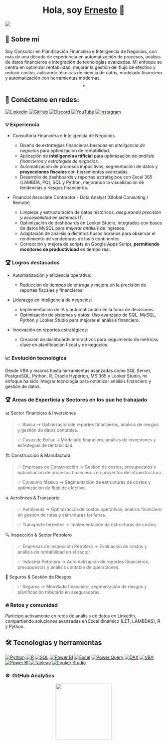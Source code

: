 <div align="center">
<h1 align="center">Hola, soy <a href="https://www.linkedin.com/in/vegacastilloe">Ernesto</a> 👋</h1>
</div>

<img src="https://media.licdn.com/dms/image/v2/D4E16AQFJ5dE5ZtWHAQ/profile-displaybackgroundimage-shrink_350_1400/profile-displaybackgroundimage-shrink_350_1400/0/1715800538049?e=1755129600&v=beta&t=noFz26nQp446vuqFiY_rZ2yMdw4EI3-JWYxXkiO5bUo">


## 📌 Sobre mí

Soy Consultor en Planificación Financiera e Inteligencia de Negocios, con más de una década de experiencia en automatización de procesos, análisis de datos financieros e integración de tecnologías avanzadas. Mi enfoque se centra en optimizar rentabilidad, mejorar la gestión del flujo de efectivo y reducir costos, aplicando técnicas de ciencia de datos, modelado financiero y automatización con herramientas modernas.

<div align="center">
  <a href="" target="_blank">
    <img src="/resources/grid-snake.svg" alt=""
         style="border: 3px solid #3498db; border-radius: 10px; box-shadow: 5px 5px 15px rgba(0,0,0,0.2); max-width:200px;">
  </a>
</div>




## 🔗 Conéctame en redes: 
[![LinkedIn](https://img.shields.io/badge/LinkedIn-0077B5?logo=linkedin&logoColor=white)](https://www.linkedin.com/in/vegacastilloe)
[![GitHub](https://img.shields.io/badge/GitHub-181717?logo=github&logoColor=white)](https://github.com/vegacastilloe)
[![Discord](https://img.shields.io/badge/Discord-5865F2?logo=discord&logoColor=white)](https://discord.com/users/devhox)
[![YouTube](https://img.shields.io/badge/YouTube-FF0000?logo=youtube&logoColor=white)](https://www.youtube.com/@vegacastilloe?sub_confirmation=1)
[![Instagram](https://img.shields.io/badge/Instagram-E4405F?logo=instagram&logoColor=white)](https://www.instagram.com/vegacastilloe)


### 💡 Experiencia
- Consultoría Financiera e Inteligencia de Negocios.
  - Diseño de estrategias financieras basadas en _inteligencia de negocios_ para optimización de rentabilidad.
  - Aplicación de **inteligencia artificial** para optimización de _análisis financieros y estrategias de negocios_.
  - Automatización de procesos impositivos, segmentación de datos y **proyecciones fiscales** con herramientas avanzadas.
  - Desarrollo de dashboards y reportes estratégicos con Excel 365 (LAMBDA, PQ), SQL y Python, mejorando la visualización de tendencias y riesgos financieros.


- Financial Associate Contractor - Data Analyst (Global Consulting / Remote)
  - Limpieza y estructuración de datos históricos, _asegurando precisión y accesibilidad_ en sistemas IT.
  - Optimización de dashboards en Looker Studio, integrados con bases de datos MySQL para _mejorar análisis_ de ingresos.
  - Adaptación de análisis a distintos husos horarios para observar el rendimiento de vendedores de los 5 continentes.
  - Corrección y mejora de scripts en Google Apps Script, **permitiendo monitoreo de productividad** en tiempo real.

### 🏆 Logros destacados
- Automatización y eficiencia operativa:
  - Reducción de tiempos de entrega y mejora en la precisión de reportes fiscales y financieros.

- Liderazgo en inteligencia de negocios:
  - Implementación de IA y automatización en la toma de decisiones.
  - Optimización de sistemas y datos: Uso avanzado de SQL, MySQL, Python y Looker Studio para mejorar el análisis financiero.

- Innovación en reportes estratégicos:
  - Creación de dashboards interactivos para seguimiento de métricas clave en planificación fiscal y de negocios.

### 📈 Evolución tecnológica
Desde VBA y macros hasta herramientas avanzadas como SQL Server, PostgreSQL, Python, R, Oracle Hyperion, MS 365 y Looker Studio, mi enfoque ha sido integrar tecnología para optimizar análisis financiero y gestión de datos.

### 🏆 Áreas de Experticia y Sectores en los que he trabajado
📊 Sector Financiero & Inversiones
> ✅ Banca → Optimización de reportes financieros, análisis de riesgos y gestión de datos contables.
> 
> ✅ Casas de Bolsa → Modelado financiero, análisis de inversiones y estrategias de rentabilidad.

🏗 Construcción & Manufactura
> ✅ Empresas de Construcción → Gestión de costos, presupuestos y optimización de procesos financieros en proyectos de infraestructura.
> 
> ✅ Consumo Masivo → Segmentación de estructuras de costos y optimización de flujo de efectivo.

✈️ Aerolíneas & Transporte
> ✅ Aerolíneas → Optimización de costos operativos, análisis financiero en gestión de rutas y estructuras tarifarias.
> 
> ✅ Transporte terrestre → Implementación de estructuras de costos. 

🔍 Inspección & Sector Petrolero
> ✅ Empresas de Inspección Petrolera → Evaluación de costos y análisis de rentabilidad en el sector.
> 
> ✅ Industria Petrolera → Automatización de reportes financieros, presupuestos y análisis contable de operaciones.

🏦 Seguros & Gestión de Riesgos
> ✅ Seguros → Modelado financiero, segmentación de riesgos y planificación tributaria en aseguradoras.


### 🔥 Retos y comunidad
Participo activamente en retos de análisis de datos en LinkedIn, compartiendo soluciones avanzadas en Excel dinámico (LET, LAMBDAS), R y Python.


## 🛠 Tecnologías y herramientas  

[![Python](https://img.shields.io/badge/Python-3776AB?logo=python&logoColor=white)](https://www.python.org/)
[![R](https://img.shields.io/badge/R-276DC3?logo=r&logoColor=white)](https://www.r-project.org/)
[![SQL](https://img.shields.io/badge/SQL-CC2927?logo=microsoftsqlserver&logoColor=white)](https://www.mysql.com/)
[![Power BI](https://img.shields.io/badge/Power%20BI-F2C811?logo=powerbi&logoColor=black)](https://powerbi.microsoft.com/)
[![Excel](https://img.shields.io/badge/Excel-217346?logo=microsoft-excel&logoColor=white)](https://www.microsoft.com/en-us/microsoft-365/excel)
[![Power Query](https://img.shields.io/badge/Power%20Query-00A650?logo=microsoft-excel&logoColor=white)](https://learn.microsoft.com/en-us/power-query/)
[![DAX](https://img.shields.io/badge/DAX-F2C811?logo=powerbi&logoColor=black)](https://learn.microsoft.com/en-us/dax/)
[![VBA](https://img.shields.io/badge/VBA-154734?logo=microsoft&logoColor=white)](https://learn.microsoft.com/en-us/office/vba/library-reference/concepts/)
[![Power BI](https://img.shields.io/badge/Power%20BI-F2C811?logo=powerbi&logoColor=black)](https://powerbi.microsoft.com/)
[![Tableau](https://img.shields.io/badge/Tableau-E97627?logo=tableau&logoColor=white)](https://www.tableau.com/)
[![Looker Studio](https://img.shields.io/badge/Looker%20Studio-4285F4?logo=google&logoColor=white)](https://lookerstudio.google.com/)  


### ⚙️ &nbsp;GitHub Analytics

<p align="center">
<a href="https://github.com/vegacastilloe">
  <img height="180em" src="https://github-readme-stats-eight-theta.vercel.app/api?username=vegacastilloe&show_icons=true&theme=algolia&include_all_commits=true&count_private=true"/>
  
</a>
</p>
